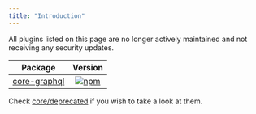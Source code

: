 ```yaml
---
title: "Introduction"
---
```


All plugins listed on this page are no longer actively maintained and not receiving any security updates.

| Package                                                            |                                                          Version                                                           |
| ------------------------------------------------------------------ | :------------------------------------------------------------------------------------------------------------------------: |
| [core-graphql](/guidebook/core/plugins/deprecated/core-graphql.md) | [![npm](https://badgen.now.sh/npm/v/@arkecosystem/core-graphql)](https://www.npmjs.com/package/@arkecosystem/core-graphql) |

Check [core/deprecated](https://github.com/ARKEcosystem/core/tree/develop/deprecated) if you wish to take a look at them.
